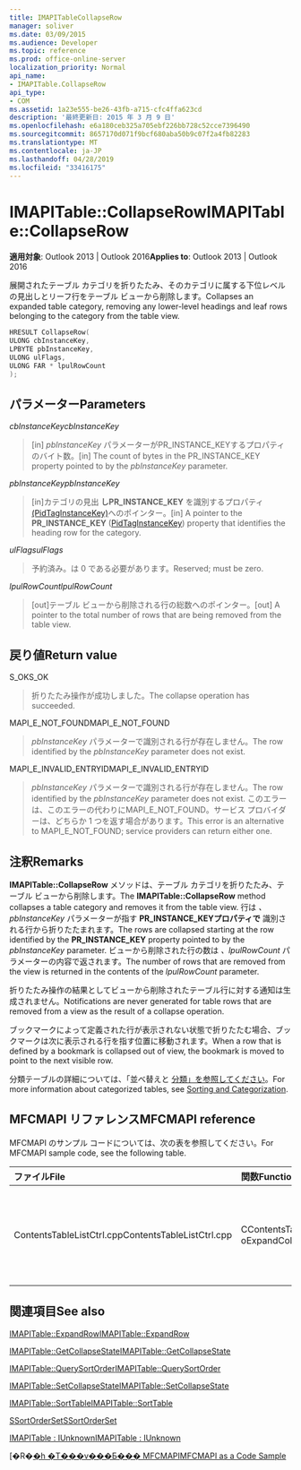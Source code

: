 ```yaml
---
title: IMAPITableCollapseRow
manager: soliver
ms.date: 03/09/2015
ms.audience: Developer
ms.topic: reference
ms.prod: office-online-server
localization_priority: Normal
api_name:
- IMAPITable.CollapseRow
api_type:
- COM
ms.assetid: 1a23e555-be26-43fb-a715-cfc4ffa623cd
description: '最終更新日: 2015 年 3 月 9 日'
ms.openlocfilehash: e6a180ceb325a705ebf226bb728c52cce7396490
ms.sourcegitcommit: 8657170d071f9bcf680aba50b9c07f2a4fb82283
ms.translationtype: MT
ms.contentlocale: ja-JP
ms.lasthandoff: 04/28/2019
ms.locfileid: "33416175"
---
```

# <a name="imapitablecollapserow"></a><span data-ttu-id="56f98-103">IMAPITable::CollapseRow</span><span class="sxs-lookup"><span data-stu-id="56f98-103">IMAPITable::CollapseRow</span></span>

  
  
<span data-ttu-id="56f98-104">**適用対象**: Outlook 2013 | Outlook 2016</span><span class="sxs-lookup"><span data-stu-id="56f98-104">**Applies to**: Outlook 2013 | Outlook 2016</span></span> 
  
<span data-ttu-id="56f98-105">展開されたテーブル カテゴリを折りたたみ、そのカテゴリに属する下位レベルの見出しとリーフ行をテーブル ビューから削除します。</span><span class="sxs-lookup"><span data-stu-id="56f98-105">Collapses an expanded table category, removing any lower-level headings and leaf rows belonging to the category from the table view.</span></span>
  
```cpp
HRESULT CollapseRow(
ULONG cbInstanceKey,
LPBYTE pbInstanceKey,
ULONG ulFlags,
ULONG FAR * lpulRowCount
);
```

## <a name="parameters"></a><span data-ttu-id="56f98-106">パラメーター</span><span class="sxs-lookup"><span data-stu-id="56f98-106">Parameters</span></span>

 <span data-ttu-id="56f98-107">_cbInstanceKey_</span><span class="sxs-lookup"><span data-stu-id="56f98-107">_cbInstanceKey_</span></span>
  
> <span data-ttu-id="56f98-108">[in]  _pbInstanceKey_ パラメーターがPR_INSTANCE_KEYするプロパティのバイト数。</span><span class="sxs-lookup"><span data-stu-id="56f98-108">[in] The count of bytes in the PR_INSTANCE_KEY property pointed to by the  _pbInstanceKey_ parameter.</span></span> 
    
 <span data-ttu-id="56f98-109">_pbInstanceKey_</span><span class="sxs-lookup"><span data-stu-id="56f98-109">_pbInstanceKey_</span></span>
  
> <span data-ttu-id="56f98-110">[in]カテゴリの見出 **しPR_INSTANCE_KEY** を識別するプロパティ [(PidTagInstanceKey)](pidtaginstancekey-canonical-property.md)へのポインター。</span><span class="sxs-lookup"><span data-stu-id="56f98-110">[in] A pointer to the **PR_INSTANCE_KEY** ([PidTagInstanceKey](pidtaginstancekey-canonical-property.md)) property that identifies the heading row for the category.</span></span> 
    
 <span data-ttu-id="56f98-111">_ulFlags_</span><span class="sxs-lookup"><span data-stu-id="56f98-111">_ulFlags_</span></span>
  
> <span data-ttu-id="56f98-112">予約済み。は 0 である必要があります。</span><span class="sxs-lookup"><span data-stu-id="56f98-112">Reserved; must be zero.</span></span>
    
 <span data-ttu-id="56f98-113">_lpulRowCount_</span><span class="sxs-lookup"><span data-stu-id="56f98-113">_lpulRowCount_</span></span>
  
> <span data-ttu-id="56f98-114">[out]テーブル ビューから削除される行の総数へのポインター。</span><span class="sxs-lookup"><span data-stu-id="56f98-114">[out] A pointer to the total number of rows that are being removed from the table view.</span></span>
    
## <a name="return-value"></a><span data-ttu-id="56f98-115">戻り値</span><span class="sxs-lookup"><span data-stu-id="56f98-115">Return value</span></span>

<span data-ttu-id="56f98-116">S_OK</span><span class="sxs-lookup"><span data-stu-id="56f98-116">S_OK</span></span> 
  
> <span data-ttu-id="56f98-117">折りたたみ操作が成功しました。</span><span class="sxs-lookup"><span data-stu-id="56f98-117">The collapse operation has succeeded.</span></span>
    
<span data-ttu-id="56f98-118">MAPI_E_NOT_FOUND</span><span class="sxs-lookup"><span data-stu-id="56f98-118">MAPI_E_NOT_FOUND</span></span> 
  
> <span data-ttu-id="56f98-119">_pbInstanceKey_ パラメーターで識別される行が存在しません。</span><span class="sxs-lookup"><span data-stu-id="56f98-119">The row identified by the  _pbInstanceKey_ parameter does not exist.</span></span> 
    
<span data-ttu-id="56f98-120">MAPI_E_INVALID_ENTRYID</span><span class="sxs-lookup"><span data-stu-id="56f98-120">MAPI_E_INVALID_ENTRYID</span></span> 
  
> <span data-ttu-id="56f98-121">_pbInstanceKey_ パラメーターで識別される行が存在しません。</span><span class="sxs-lookup"><span data-stu-id="56f98-121">The row identified by the  _pbInstanceKey_ parameter does not exist.</span></span> <span data-ttu-id="56f98-122">このエラーは、このエラーの代わりにMAPI_E_NOT_FOUND。サービス プロバイダーは、どちらか 1 つを返す場合があります。</span><span class="sxs-lookup"><span data-stu-id="56f98-122">This error is an alternative to MAPI_E_NOT_FOUND; service providers can return either one.</span></span> 
    
## <a name="remarks"></a><span data-ttu-id="56f98-123">注釈</span><span class="sxs-lookup"><span data-stu-id="56f98-123">Remarks</span></span>

<span data-ttu-id="56f98-124">**IMAPITable::CollapseRow** メソッドは、テーブル カテゴリを折りたたみ、テーブル ビューから削除します。</span><span class="sxs-lookup"><span data-stu-id="56f98-124">The **IMAPITable::CollapseRow** method collapses a table category and removes it from the table view.</span></span> <span data-ttu-id="56f98-125">行は _、pbInstanceKey_ パラメーターが指す **PR_INSTANCE_KEYプロパティで** 識別される行から折りたたまれます。</span><span class="sxs-lookup"><span data-stu-id="56f98-125">The rows are collapsed starting at the row identified by the **PR_INSTANCE_KEY** property pointed to by the  _pbInstanceKey_ parameter.</span></span> <span data-ttu-id="56f98-126">ビューから削除された行の数は  _、lpulRowCount_ パラメーターの内容で返されます。</span><span class="sxs-lookup"><span data-stu-id="56f98-126">The number of rows that are removed from the view is returned in the contents of the  _lpulRowCount_ parameter.</span></span> 
  
<span data-ttu-id="56f98-127">折りたたみ操作の結果としてビューから削除されたテーブル行に対する通知は生成されません。</span><span class="sxs-lookup"><span data-stu-id="56f98-127">Notifications are never generated for table rows that are removed from a view as the result of a collapse operation.</span></span> 
  
<span data-ttu-id="56f98-128">ブックマークによって定義された行が表示されない状態で折りたたむ場合、ブックマークは次に表示される行を指す位置に移動されます。</span><span class="sxs-lookup"><span data-stu-id="56f98-128">When a row that is defined by a bookmark is collapsed out of view, the bookmark is moved to point to the next visible row.</span></span> 
  
<span data-ttu-id="56f98-129">分類テーブルの詳細については、「並べ替えと [分類」を参照してください](sorting-and-categorization.md)。</span><span class="sxs-lookup"><span data-stu-id="56f98-129">For more information about categorized tables, see [Sorting and Categorization](sorting-and-categorization.md).</span></span>
  
## <a name="mfcmapi-reference"></a><span data-ttu-id="56f98-130">MFCMAPI リファレンス</span><span class="sxs-lookup"><span data-stu-id="56f98-130">MFCMAPI reference</span></span>

<span data-ttu-id="56f98-131">MFCMAPI のサンプル コードについては、次の表を参照してください。</span><span class="sxs-lookup"><span data-stu-id="56f98-131">For MFCMAPI sample code, see the following table.</span></span>
  
|<span data-ttu-id="56f98-132">**ファイル**</span><span class="sxs-lookup"><span data-stu-id="56f98-132">**File**</span></span>|<span data-ttu-id="56f98-133">**関数**</span><span class="sxs-lookup"><span data-stu-id="56f98-133">**Function**</span></span>|<span data-ttu-id="56f98-134">**コメント**</span><span class="sxs-lookup"><span data-stu-id="56f98-134">**Comment**</span></span>|
|:-----|:-----|:-----|
|<span data-ttu-id="56f98-135">ContentsTableListCtrl.cpp</span><span class="sxs-lookup"><span data-stu-id="56f98-135">ContentsTableListCtrl.cpp</span></span>  <br/> |<span data-ttu-id="56f98-136">CContentsTableListCtrl::D oExpandCollapse</span><span class="sxs-lookup"><span data-stu-id="56f98-136">CContentsTableListCtrl::DoExpandCollapse</span></span>  <br/> |<span data-ttu-id="56f98-137">MFCMAPI では **、IMAPITable::CollapseRow** メソッドを使用してテーブル カテゴリを折りたたむ。</span><span class="sxs-lookup"><span data-stu-id="56f98-137">MFCMAPI uses the **IMAPITable::CollapseRow** method to collapse a table category.</span></span>  <br/> |
   
## <a name="see-also"></a><span data-ttu-id="56f98-138">関連項目</span><span class="sxs-lookup"><span data-stu-id="56f98-138">See also</span></span>



[<span data-ttu-id="56f98-139">IMAPITable::ExpandRow</span><span class="sxs-lookup"><span data-stu-id="56f98-139">IMAPITable::ExpandRow</span></span>](imapitable-expandrow.md)
  
[<span data-ttu-id="56f98-140">IMAPITable::GetCollapseState</span><span class="sxs-lookup"><span data-stu-id="56f98-140">IMAPITable::GetCollapseState</span></span>](imapitable-getcollapsestate.md)
  
[<span data-ttu-id="56f98-141">IMAPITable::QuerySortOrder</span><span class="sxs-lookup"><span data-stu-id="56f98-141">IMAPITable::QuerySortOrder</span></span>](imapitable-querysortorder.md)
  
[<span data-ttu-id="56f98-142">IMAPITable::SetCollapseState</span><span class="sxs-lookup"><span data-stu-id="56f98-142">IMAPITable::SetCollapseState</span></span>](imapitable-setcollapsestate.md)
  
[<span data-ttu-id="56f98-143">IMAPITable::SortTable</span><span class="sxs-lookup"><span data-stu-id="56f98-143">IMAPITable::SortTable</span></span>](imapitable-sorttable.md)
  
[<span data-ttu-id="56f98-144">SSortOrderSet</span><span class="sxs-lookup"><span data-stu-id="56f98-144">SSortOrderSet</span></span>](ssortorderset.md)
  
[<span data-ttu-id="56f98-145">IMAPITable : IUnknown</span><span class="sxs-lookup"><span data-stu-id="56f98-145">IMAPITable : IUnknown</span></span>](imapitableiunknown.md)


<span data-ttu-id="56f98-146">[�R�[�h �T���v���Ƃ��� MFCMAPI](mfcmapi-as-a-code-sample.md)</span><span class="sxs-lookup"><span data-stu-id="56f98-146">[MFCMAPI as a Code Sample](mfcmapi-as-a-code-sample.md)</span></span>

